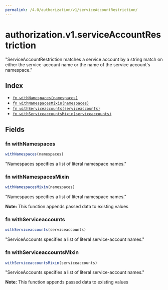 ```yaml
---
permalink: /4.0/authorization/v1/serviceAccountRestriction/
---
```


# authorization.v1.serviceAccountRestriction

"ServiceAccountRestriction matches a service account by a string match on either the service-account name or the name of the service account's namespace."

## Index

* [`fn withNamespaces(namespaces)`](#fn-withnamespaces)
* [`fn withNamespacesMixin(namespaces)`](#fn-withnamespacesmixin)
* [`fn withServiceaccounts(serviceaccounts)`](#fn-withserviceaccounts)
* [`fn withServiceaccountsMixin(serviceaccounts)`](#fn-withserviceaccountsmixin)

## Fields

### fn withNamespaces

```ts
withNamespaces(namespaces)
```

"Namespaces specifies a list of literal namespace names."

### fn withNamespacesMixin

```ts
withNamespacesMixin(namespaces)
```

"Namespaces specifies a list of literal namespace names."

**Note:** This function appends passed data to existing values

### fn withServiceaccounts

```ts
withServiceaccounts(serviceaccounts)
```

"ServiceAccounts specifies a list of literal service-account names."

### fn withServiceaccountsMixin

```ts
withServiceaccountsMixin(serviceaccounts)
```

"ServiceAccounts specifies a list of literal service-account names."

**Note:** This function appends passed data to existing values